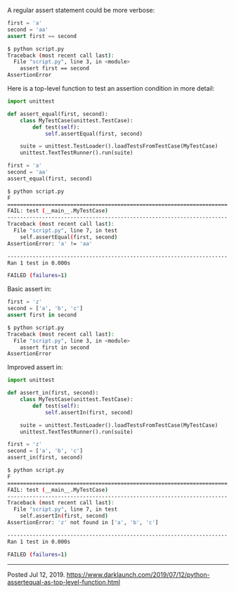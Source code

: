 A regular assert statement could be more verbose:

```python
first = 'a'
second = 'aa'
assert first == second
```

```bash
$ python script.py
Traceback (most recent call last):
  File "script.py", line 3, in <module>
    assert first == second
AssertionError
```

Here is a top-level function to test an assertion condition in more detail:

```python
import unittest

def assert_equal(first, second):
    class MyTestCase(unittest.TestCase):
        def test(self):
            self.assertEqual(first, second)

    suite = unittest.TestLoader().loadTestsFromTestCase(MyTestCase)
    unittest.TextTestRunner().run(suite)

first = 'a'
second = 'aa'
assert_equal(first, second)
```

```bash
$ python script.py
F
======================================================================
FAIL: test (__main__.MyTestCase)
----------------------------------------------------------------------
Traceback (most recent call last):
  File "script.py", line 7, in test
    self.assertEqual(first, second)
AssertionError: 'a' != 'aa'

----------------------------------------------------------------------
Ran 1 test in 0.000s

FAILED (failures=1)
```

Basic assert in:

```python
first = 'z'
second = ['a', 'b', 'c']
assert first in second
```

```bash
$ python script.py
Traceback (most recent call last):
  File "script.py", line 3, in <module>
    assert first in second
AssertionError
```

Improved assert in:

```python
import unittest

def assert_in(first, second):
    class MyTestCase(unittest.TestCase):
        def test(self):
            self.assertIn(first, second)

    suite = unittest.TestLoader().loadTestsFromTestCase(MyTestCase)
    unittest.TextTestRunner().run(suite)

first = 'z'
second = ['a', 'b', 'c']
assert_in(first, second)
```

```bash
$ python script.py
F
======================================================================
FAIL: test (__main__.MyTestCase)
----------------------------------------------------------------------
Traceback (most recent call last):
  File "script.py", line 7, in test
    self.assertIn(first, second)
AssertionError: 'z' not found in ['a', 'b', 'c']

----------------------------------------------------------------------
Ran 1 test in 0.000s

FAILED (failures=1)
```

---


Posted Jul 12, 2019.
https://www.darklaunch.com/2019/07/12/python-assertequal-as-top-level-function.html
